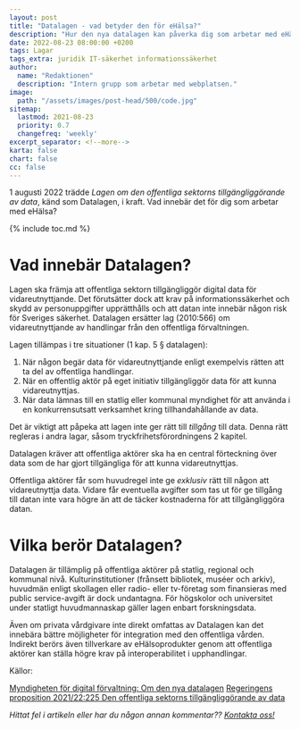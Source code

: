 ```yaml
---
layout: post
title: "Datalagen - vad betyder den för eHälsa?"
description: "Hur den nya datalagen kan påverka dig som arbetar med eHälsa"
date: 2022-08-23 08:00:00 +0200
tags: Lagar
tags_extra: juridik IT-säkerhet informationssäkerhet
author:
  name: "Redaktionen"
  description: "Intern grupp som arbetar med webplatsen."
image:
  path: "/assets/images/post-head/500/code.jpg"
sitemap:
  lastmod: 2021-08-23
  priority: 0.7
  changefreq: 'weekly'
excerpt_separator: <!--more-->
karta: false
chart: false
cc: false
---
```


1 augusti 2022 trädde _Lagen om den offentliga sektorns tillgängliggörande av data_, känd som Datalagen, i kraft. Vad innebär det för dig som arbetar med eHälsa?

<!--more-->
{% include toc.md %}

# Vad innebär Datalagen?
Lagen ska främja att offentliga sektorn tillgängliggör digital data för vidareutnyttjande. Det förutsätter dock att krav på informationssäkerhet och skydd av personuppgifter upprätthålls och att datan inte innebär någon risk för Sveriges säkerhet. Datalagen ersätter lag (2010:566) om vidareutnyttjande av handlingar från den offentliga förvaltningen.

Lagen tillämpas i tre situationer (1 kap. 5 § datalagen):

1. När någon begär data för vidareutnyttjande enligt exempelvis rätten att ta del av offentliga handlingar.
2. När en offentlig aktör på eget initiativ tillgängliggör data för att kunna vidareutnyttjas.
3. När data lämnas till en statlig eller kommunal myndighet för att använda i en konkurrensutsatt verksamhet kring tillhandahållande av data.

Det är viktigt att påpeka att lagen inte ger rätt till _tillgång_ till data. Denna rätt regleras i andra lagar, såsom tryckfrihetsförordningens 2 kapitel.

Datalagen kräver att offentliga aktörer ska ha en central förteckning över data som de har gjort tillgängliga för att kunna vidareutnyttjas.

Offentliga aktörer får som huvudregel inte ge _exklusiv_ rätt till någon att vidareutnyttja data. Vidare får eventuella avgifter som tas ut för ge tillgång till datan inte vara högre än att de täcker kostnaderna för att tillgängliggöra datan.

# Vilka berör Datalagen?
Datalagen är tillämplig på offentliga aktörer på statlig, regional och kommunal nivå. Kulturinstitutioner (frånsett bibliotek, muséer och arkiv), huvudmän enligt skollagen eller radio- eller tv-företag som finansieras med public service-avgift är dock undantagna. För högskolor och universitet under statligt huvudmannaskap gäller lagen enbart forskningsdata.

Även om privata vårdgivare inte direkt omfattas av Datalagen kan det innebära bättre möjligheter för integration med den offentliga vården. Indirekt berörs även tillverkare av eHälsoprodukter genom att offentliga aktörer kan ställa högre krav på interoperabilitet i upphandlingar.

Källor:

[Myndigheten för digital förvaltning: Om den nya datalagen](https://www.digg.se/datalagen)
[Regeringens proposition 2021/22:225 Den offentliga sektorns tillgängliggörande av data](https://www.regeringen.se/499a3b/contentassets/c477c2ea0fd64f02afdc0c22150a7cd4/den-offentliga-sektorns-tillgangliggorande-av-data-prop.-202122225)

*Hittat fel i artikeln eller har du någon annan kommentar?? [Kontakta oss!](/index.html#form-message)*
